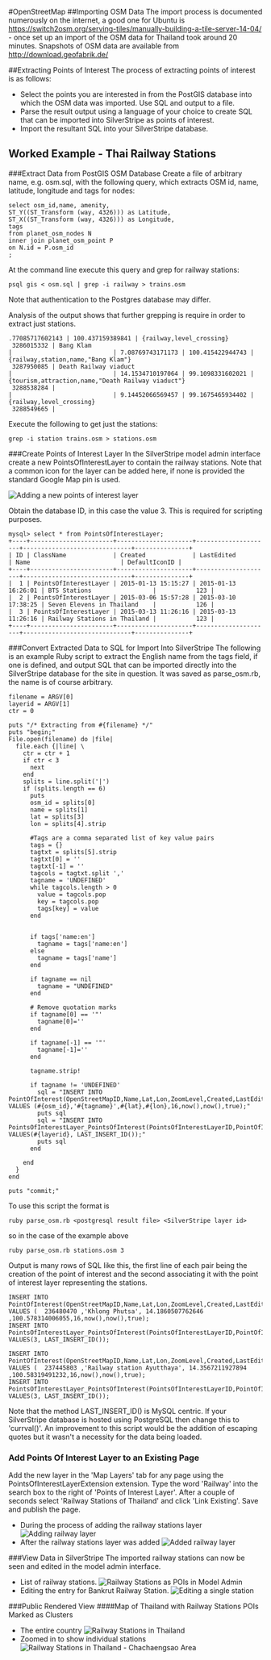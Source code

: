 #OpenStreetMap
##Importing OSM Data
The import process is documented numerously on the internet, a good one for Ubuntu is https://switch2osm.org/serving-tiles/manually-building-a-tile-server-14-04/ - once set up an import of the OSM data for Thailand took around 20 minutes.
Snapshots of OSM data are available from http://download.geofabrik.de/

##Extracting Points of Interest
The process of extracting points of interest is as follows:
* Select the points you are interested in from the PostGIS database into which the OSM data was imported.  Use SQL and output to a file.
* Parse the result output using a language of your choice to create SQL that can be imported into SilverStripe as points of interest.
* Import the resultant SQL into your SilverStripe database.

## Worked Example - Thai Railway Stations
###Extract Data from PostGIS OSM Database
Create a file of arbitrary name, e.g. osm.sql, with the following query, which extracts OSM id, name, latitude, longitude and tags for nodes:
```
select osm_id,name, amenity,
ST_Y((ST_Transform (way, 4326))) as Latitude,
ST_X((ST_Transform (way, 4326))) as Longitude,
tags
from planet_osm_nodes N
inner join planet_osm_point P
on N.id = P.osm_id
;
```

At the command line execute this query and grep for railway stations:
```
psql gis < osm.sql | grep -i railway > trains.osm
```
Note that authentication to the Postgres database may differ.

Analysis of the output shows that further grepping is require in order to extract just stations.
```
.77085717602143 | 100.437159389841 | {railway,level_crossing}
 3286015332 | Bang Klam                                                                                               |                            | 7.08769743171173 | 100.415422944743 | {railway,station,name,"Bang Klam"}
 3287950085 | Death Railway viaduct                                                                                   |                            | 14.1534710197064 | 99.1098331602021 | {tourism,attraction,name,"Death Railway viaduct"}
 3288538284 |                                                                                                         |                            | 9.14452066569457 | 99.1675465934402 | {railway,level_crossing}
 3288549665 |                                                                                                         
 ```
 Execute the following to get just the stations:
 ```
grep -i station trains.osm > stations.osm
 ```
###Create Points of Interest Layer
In the SilverStripe model admin interface create a new PointsOfInterestLayer to contain the railway stations. Note that a common
icon for the layer can be added here, if none is provided the standard Google Map pin is used.

![Adding a new points of interest layer](https://github.com/gordonbanderson/Mappable/blob/screenshots/screenshots/poi-create-railway-layer.png?raw=true "Adding a new points of interest layer")

Obtain the database ID, in this case the value 3.  This is required for scripting purposes.

```
mysql> select * from PointsOfInterestLayer;
+----+-----------------------+---------------------+---------------------+------------------------------+---------------+
| ID | ClassName             | Created             | LastEdited          | Name                         | DefaultIconID |
+----+-----------------------+---------------------+---------------------+------------------------------+---------------+
|  1 | PointsOfInterestLayer | 2015-01-13 15:15:27 | 2015-01-13 16:26:01 | BTS Stations                 |           123 |
|  2 | PointsOfInterestLayer | 2015-03-06 15:57:28 | 2015-03-10 17:38:25 | Seven Elevens in Thailand    |           126 |
|  3 | PointsOfInterestLayer | 2015-03-13 11:26:16 | 2015-03-13 11:26:16 | Railway Stations in Thailand |           123 |
+----+-----------------------+---------------------+---------------------+------------------------------+---------------+
```

###Convert Extracted Data to SQL for Import Into SilverStripe
The following is an example Ruby script to extract the English name from the tags field, if one is defined, and output
SQL that can be imported directly into the SilverStripe database for the site in question.  It was saved as parse_osm.rb, the
name is of course arbitrary.

```
filename = ARGV[0]
layerid = ARGV[1]
ctr = 0

puts "/* Extracting from #{filename} */"
puts "begin;"
File.open(filename) do |file|
  file.each {|line| \
    ctr = ctr + 1
    if ctr < 3
      next
    end
    splits = line.split('|')
    if (splits.length == 6)
      puts
      osm_id = splits[0]
      name = splits[1]
      lat = splits[3]
      lon = splits[4].strip

      #Tags are a comma separated list of key value pairs
      tags = {}
      tagtxt = splits[5].strip
      tagtxt[0] = ''
      tagtxt[-1] = ''
      tagcols = tagtxt.split ','
      tagname = 'UNDEFINED'
      while tagcols.length > 0
        value = tagcols.pop
        key = tagcols.pop
        tags[key] = value  
      end


      if tags['name:en']
        tagname = tags['name:en']
      else
        tagname = tags['name']
      end

      if tagname == nil
        tagname = "UNDEFINED"
      end

      # Remove quotation marks
      if tagname[0] == '"'
        tagname[0]=''
      end

      if tagname[-1] == '"'
        tagname[-1]=''
      end

      tagname.strip!

      if tagname != 'UNDEFINED'
        sql = "INSERT INTO PointOfInterest(OpenStreetMapID,Name,Lat,Lon,ZoomLevel,Created,LastEdited,MapPinEdited) VALUES (#{osm_id},'#{tagname}',#{lat},#{lon},16,now(),now(),true);"
        puts sql
        sql = "INSERT INTO  PointsOfInterestLayer_PointsOfInterest(PointsOfInterestLayerID,PointOfInterestID) VALUES(#{layerid}, LAST_INSERT_ID());"
        puts sql
      end
      
    end
  }
end

puts "commit;"
```

To use this script the format is
```
ruby parse_osm.rb <postgresql result file> <SilverStripe layer id>
```
so in the case of the example above
```
ruby parse_osm.rb stations.osm 3
```

Output is many rows of SQL like this, the first line of each pair being the creation of the point of interest and the second associating it with the point of interest layer representing the stations.
```
INSERT INTO PointOfInterest(OpenStreetMapID,Name,Lat,Lon,ZoomLevel,Created,LastEdited,MapPinEdited) VALUES (  236480470 ,'Khlong Phutsa', 14.1860507762646 ,100.578314006055,16,now(),now(),true);
INSERT INTO  PointsOfInterestLayer_PointsOfInterest(PointsOfInterestLayerID,PointOfInterestID) VALUES(3, LAST_INSERT_ID());

INSERT INTO PointOfInterest(OpenStreetMapID,Name,Lat,Lon,ZoomLevel,Created,LastEdited,MapPinEdited) VALUES (  237445803 ,'Railway station Ayutthaya', 14.3567211927894 ,100.58319491232,16,now(),now(),true);
INSERT INTO  PointsOfInterestLayer_PointsOfInterest(PointsOfInterestLayerID,PointOfInterestID) VALUES(3, LAST_INSERT_ID());

```
Note that the method LAST_INSERT_ID() is MySQL centric.  If your SilverStripe database is hosted using PostgreSQL then change this to 'currval()'.
An improvement to this script would be the addition of escaping quotes but it wasn't a necessity for the data being loaded.

### Add Points Of Interest Layer to an Existing Page
Add the new layer in the 'Map Layers' tab for any page using the PointsOfInterestLayerExtension extension.  Type the word 'Railway' into the search box to the right of 'Points of Interest Layer'.  After a couple of seconds select 'Railway Stations of Thailand' and click 'Link Existing'.  Save and publish the page.
* During the process of adding the railway stations layer ![Adding railway layer](https://github.com/gordonbanderson/Mappable/blob/screenshots/screenshots/poi-adding-railway-layer.png?raw=true "Adding railway layer")
* After the railway stations layer was added ![Added railway layer](https://github.com/gordonbanderson/Mappable/blob/screenshots/screenshots/poi-adding-railway-layer-2.png?raw=true "Added railway layer")

###View Data in SilverStripe
The imported railway stations can now be seen and edited in the model admin interface.
* List of railway stations. ![Railway Stations as POIs in Model Admin](https://github.com/gordonbanderson/Mappable/blob/screenshots/screenshots/poi-imported-railway-stations.png?raw=true "Railway Stations as POIs in Model Admin")
* Editing the entry for Bankrut Railway Station. ![Editing a single station](https://github.com/gordonbanderson/Mappable/blob/screenshots/screenshots/poi-single-station-location.png?raw=true "Editing a single station")


###Public Rendered View
####Map of Thailand with Railway Stations POIs Marked as Clusters
* The entire country ![Railway Stations in Thailand](https://github.com/gordonbanderson/Mappable/blob/screenshots/screenshots/poi-clustered-stations.png?raw=true "Railway Stations in Thailand")
* Zoomed in to show individual stations ![Railway Stations in Thailand - Chachaengsao Area](https://github.com/gordonbanderson/Mappable/blob/screenshots/screenshots/poi-clustered-stations-zoomin.png?raw=true "Railway Stations in Thailand - Chachaengsao Area")